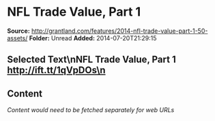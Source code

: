 # NFL Trade Value, Part 1

**Source:** http://grantland.com/features/2014-nfl-trade-value-part-1-50-assets/
**Folder:** Unread
**Added:** 2014-07-20T21:29:15


## Selected Text\nNFL Trade Value, Part 1 http://ift.tt/1qVpDOs\n

## Content
*Content would need to be fetched separately for web URLs*
